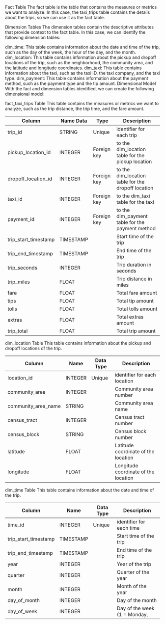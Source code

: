 Fact Table
The fact table is the table that contains the measures or metrics we want to analyze. In this case, the taxi_trips table contains the details about the trips, so we can use it as the fact table.

Dimension Tables
The dimension tables contain the descriptive attributes that provide context to the fact table. In this case, we can identify the following dimension tables:

dim_time: This table contains information about the date and time of the trip, such as the day of the week, the hour of the day, and the month.
dim_location: This table contains information about the pickup and dropoff locations of the trip, such as the neighborhood, the community area, and the latitude and longitude coordinates.
dim_taxi: This table contains information about the taxi, such as the taxi ID, the taxi company, and the taxi type.
dim_payment: This table contains information about the payment method, such as the payment type and the tip amount.
Dimensional Model
With the fact and dimension tables identified, we can create the following dimensional model:

fact_taxi_trips Table
This table contains the measures or metrics we want to analyze, such as the trip distance, the trip time, and the fare amount.

Column | Name	Data | Type	| Description
| --- | --- | --- | --- |
trip_id	| STRING |	Unique | identifier for each trip
pickup_location_id	| INTEGER	| Foreign key | to the dim_location table for the pickup location
dropoff_location_id	| INTEGER	| Foreign key | to the dim_location table for the dropoff location
taxi_id	| INTEGER	| Foreign key | to the dim_taxi table for the taxi
payment_id	| INTEGER	| Foreign key | to the dim_payment table for the payment method
trip_start_timestamp	| TIMESTAMP	| | Start time of the trip
trip_end_timestamp	| TIMESTAMP | | End time of the trip
trip_seconds	| INTEGER	| | Trip duration in seconds
trip_miles	| FLOAT | 	| Trip distance in miles
fare	| FLOAT	| | Total fare amount
tips	| FLOAT	| | Total tip amount
tolls	| FLOAT	| | Total tolls amount
extras	| FLOAT	| | Total extras amount
trip_total	| FLOAT	| | Total trip amount

dim_location Table
This table contains information about the pickup and dropoff locations of the trip.

Column | Name	| Data Type	| Description
| --- | --- | --- | --- |
location_id	| INTEGER	| Unique | identifier for each location
community_area	| INTEGER	| | Community area number
community_area_name	| STRING | | Community area name
census_tract	| INTEGER | | Census tract number
census_block	| STRING	| | Census block number
latitude	| FLOAT	| | Latitude coordinate of the location
longitude	| FLOAT	| | Longitude coordinate of the location

dim_time Table
This table contains information about the date and time of the trip.

Column | Name	| Data Type	| Description
| --- | --- | --- | --- |
time_id	| INTEGER	| Unique | identifier for each time
trip_start_timestamp	| TIMESTAMP	| | Start time of the trip
trip_end_timestamp	| TIMESTAMP	| | End time of the trip
year	| INTEGER	| | Year of the trip
quarter | INTEGER	| | Quarter of the year
month	| INTEGER	| | Month of the year
day_of_month	| INTEGER	| | Day of the month
day_of_week	| INTEGER	| | Day of the week (1 = Monday,
